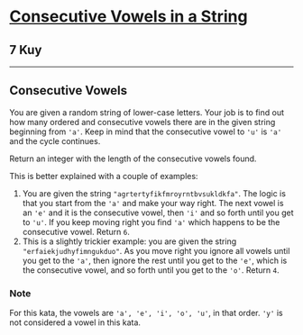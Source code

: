 <h1><a href="https://www.codewars.com/kata/62a933d6d6deb7001093de16">Consecutive Vowels in a String</a></h1>
<h2>7 Kuy</h2>
<hr>
<h2>Consecutive Vowels</h2>
<p>You are given a random string of lower-case letters. Your job is to find out how many ordered and consecutive vowels
there are in the given string beginning from <code>'a'</code>. 
Keep in mind that the consecutive vowel to <code>'u'</code> is <code>'a'</code> and the cycle continues.</p>
<p>Return an integer with the length of the consecutive vowels found.</p>
<p>This is better explained with a couple of examples:</p>
<ol>
<li>You are given the string <code>"agrtertyfikfmroyrntbvsukldkfa"</code>. 
The logic is that you start from the <code>'a'</code> and make your way right. 
The next vowel is an <code>'e'</code> and it is the consecutive vowel, then <code>'i'</code> and so forth 
until you get to <code>'u'</code>. If you keep moving right you find <code>'a'</code> which happens to be 
the consecutive vowel. Return <code>6</code>.</li>
<li>This is a slightly trickier example: you are given the string <code>"erfaiekjudhyfimngukduo"</code>. 
As you move right you ignore all vowels until you get to the <code>'a'</code>, then ignore the rest until you get 
to the <code>'e'</code>, which is the consecutive vowel, and so forth until you get to the <code>'o'</code>. 
Return <code>4</code>.</li>
</ol>
<h3>Note</h3>
<p>For this kata, the vowels are <code>'a', 'e', 'i', 'o', 'u'</code>, in that order. 
<code>'y'</code> is not considered a vowel in this kata.</p>